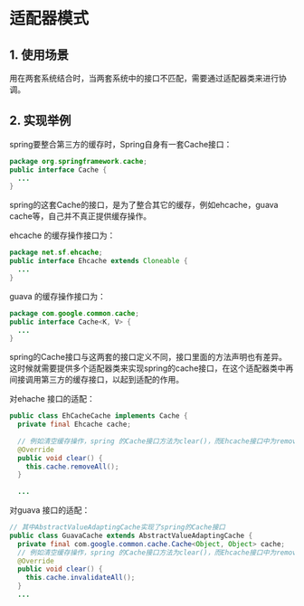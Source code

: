 # 适配器模式

## 1. 使用场景
用在两套系统结合时，当两套系统中的接口不匹配，需要通过适配器类来进行协调。

## 2. 实现举例
spring要整合第三方的缓存时，Spring自身有一套Cache接口：
```java
package org.springframework.cache;
public interface Cache {
  ...
}
```
spring的这套Cache的接口，是为了整合其它的缓存，例如ehcache，guava cache等，自己并不真正提供缓存操作。

ehcache 的缓存操作接口为：
```java
package net.sf.ehcache;
public interface Ehcache extends Cloneable {
  ...
}
```

guava 的缓存操作接口为：
```java
package com.google.common.cache;
public interface Cache<K, V> {
  ...
}
```

spring的Cache接口与这两套的接口定义不同，接口里面的方法声明也有差异。这时候就需要提供多个适配器类来实现spring的cache接口，在这个适配器类中再间接调用第三方的缓存接口，以起到适配的作用。

对ehache 接口的适配：
```java
public class EhCacheCache implements Cache {
  private final Ehcache cache;
  
  // 例如清空缓存操作，spring 的Cache接口方法为clear()，而Ehcache接口中为removeAll() 
  @Override
  public void clear() {
    this.cache.removeAll();
  }
  
  ...
```

对guava 接口的适配：
```java
// 其中AbstractValueAdaptingCache实现了spring的Cache接口
public class GuavaCache extends AbstractValueAdaptingCache {
  private final com.google.common.cache.Cache<Object, Object> cache;
  // 例如清空缓存操作，spring 的Cache接口方法为clear()，而Ehcache接口中为removeAll() 
  @Override
  public void clear() {
    this.cache.invalidateAll();
  }
  ...
```